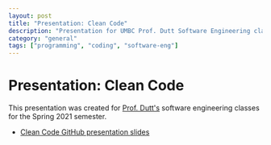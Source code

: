 ```yaml
---
layout: post
title: "Presentation: Clean Code"
description: "Presentation for UMBC Prof. Dutt Software Engineering class"
category: "general"
tags: ["programming", "coding", "software-eng"]
---
```


# Presentation: Clean Code
This presentation was created for [Prof. Dutt's](https://www.csee.umbc.edu/people/professor-of-practice/abhijit-dutt/) software engineering classes
for the Spring 2021 semester.
* [Clean Code GitHub presentation slides](https://github.com/medale/presentations/blob/master/dutt-softeng-clean-code-2021/CleanCode.pdf)
